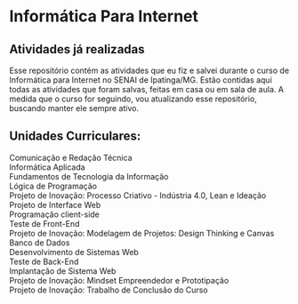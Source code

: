 # Informática Para Internet
## Atividades já realizadas
Esse repositório contém as atividades que eu fiz e salvei durante o curso de Informática para Internet no SENAI de Ipatinga/MG.
Estão contidas aqui todas as atividades que foram salvas, feitas em casa ou em sala de aula.
A medida que o curso for seguindo, vou atualizando esse repositório, buscando manter ele sempre ativo.
## Unidades Curriculares:
Comunicação e Redação Técnica  
Informática Aplicada  
Fundamentos de Tecnologia da Informação  
Lógica de Programação  
Projeto de Inovação: Processo Criativo - Indústria 4.0, Lean e Ideação  
Projeto de Interface Web  
Programação client-side  
Teste de Front-End  
Projeto de Inovação: Modelagem de Projetos: Design Thinking e Canvas  
Banco de Dados  
Desenvolvimento de Sistemas Web  
Teste de Back-End  
Implantação de Sistema Web  
Projeto de Inovação: Mindset Empreendedor e Prototipação  
Projeto de Inovação: Trabalho de Conclusão do Curso  
